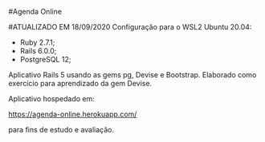#Agenda Online

#ATUALIZADO EM 18/09/2020
Configuração para o WSL2 Ubuntu 20.04:
- Ruby 2.7.1;
- Rails 6.0.0;
- PostgreSQL 12;

Aplicativo Rails 5 usando as gems pg, Devise e Bootstrap.
Elaborado como exercício para aprendizado da gem Devise.

Aplicativo hospedado em:

https://agenda-online.herokuapp.com/

para fins de estudo e avaliação.

